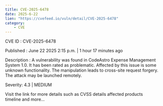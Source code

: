 ```yaml
---
title: CVE-2025-6478
date: 2025-6-22
lien: "https://cvefeed.io/vuln/detail/CVE-2025-6478"
category:
    - CVE
---
```


CVE ID : CVE-2025-6478

Published :  June 22
2025
2:15 p.m. | 1 hour
17 minutes ago

Description : A vulnerability was found in CodeAstro Expense Management System 1.0. It has been rated as problematic. Affected by this issue is some unknown functionality. The manipulation leads to cross-site request forgery. The attack may be launched remotely.

Severity: 4.3 | MEDIUM

Visit the link for more details
such as CVSS details
affected products
timeline
and more...
